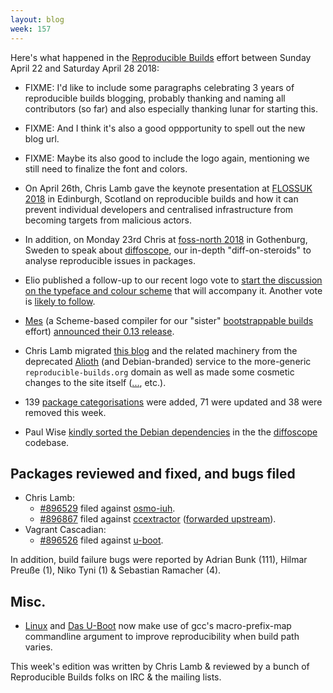 ```yaml
---
layout: blog
week: 157
---
```


Here's what happened in the [Reproducible Builds](https://reproducible-builds.org) effort between Sunday April 22 and Saturday April 28 2018:

* FIXME: I'd like to include some paragraphs celebrating 3 years of reproducible builds blogging, probably thanking and naming all contributors (so far) and also especially thanking lunar for starting this.

* FIXME: And I think it's also a good oppportunity to spell out the new blog url.

* FIXME: Maybe its also good to include the logo again, mentioning we still need to finalize the font and colors.

* On April 26th, Chris Lamb gave the keynote presentation at [FLOSSUK 2018](https://www.flossuk.org/membership/spring-conference-2018/) in Edinburgh, Scotland on reproducible builds and how it can prevent individual developers and centralised infrastructure from becoming targets from malicious actors.

* In addition, on Monday 23rd Chris at [foss-north 2018](http://foss-north.se/2018/speakers-and-talks.html#clamb) in Gothenburg, Sweden to speak about [diffoscope](https://diffoscope.org), our in-depth "diff-on-steroids" to analyse reproducible issues in packages.

* Elio published a follow-up to our recent logo vote to [start the discussion on the typeface and colour scheme](https://lists.reproducible-builds.org/pipermail/rb-general/2018-April/000894.html) that will accompany it. Another vote is [likely to follow](https://lists.reproducible-builds.org/pipermail/rb-general/2018-April/000904.html).

- [Mes](https://gitlab.com/janneke/mes) (a Scheme-based compiler for our "sister" [bootstrappable builds](http://bootstrappable.org) effort) [announced their 0.13 release](https://lists.reproducible-builds.org/pipermail/rb-general/2018-April/000900.html).

* Chris Lamb migrated [this blog](https://reproducible-builds.org/blog/) and the related machinery from the deprecated [Alioth](https://wiki.debian.org/Alioth) (and Debian-branded) service to the more-generic `reproducible-builds.org` domain as well as made some cosmetic changes to the site itself ([...](https://anonscm.debian.org/git/reproducible/reproducible-website.git/commit/?id=4590ba0), etc.).

* 139 [package categorisations](https://tests.reproducible-builds.org/debian/index_issues.html) were added, 71 were updated and 38 were removed this week.

* Paul Wise [kindly sorted the Debian dependencies](https://anonscm.debian.org/git/reproducible/diffoscope.git/commit/?id=2c30de3) in the the [diffoscope](https://diffoscope.org) codebase.


Packages reviewed and fixed, and bugs filed
-------------------------------------------

* Chris Lamb:
    * [#896529](https://bugs.debian.org/896529) filed against [osmo-iuh](https://tracker.debian.org/pkg/osmo-iuh).
    * [#896867](https://bugs.debian.org/896867) filed against [ccextractor](https://tracker.debian.org/pkg/ccextractor) ([forwarded upstream](https://github.com/CCExtractor/ccextractor/pull/976)).
* Vagrant Cascadian:
    * [#896526](https://bugs.debian.org/896526) filed against [u-boot](https://tracker.debian.org/pkg/u-boot).

In addition, build failure bugs were reported by Adrian Bunk (111), Hilmar Preuße (1), Niko Tyni (1) & Sebastian Ramacher (4).

Misc.
-----

* [Linux](https://git.kernel.org/pub/scm/linux/kernel/git/torvalds/linux.git/commit/?id=a73619a845d5625079cc1b3b820f44c899618388)
  and
  [Das U-Boot](http://git.denx.de/?p=u-boot.git;a=commit;h=1eb2e71edd55e16562e3912881c449db69623352)
  now make use of gcc's macro-prefix-map commandline argument to
  improve reproducibility when build path varies.

This week's edition was written by Chris Lamb & reviewed by a bunch of Reproducible Builds folks on IRC & the mailing lists.
